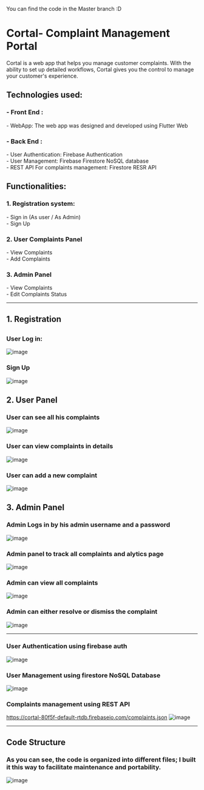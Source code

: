 You can find the code in the Master branch :D

<h1>Cortal- Complaint Management Portal</h1>
Cortal is a web app that helps you manage customer complaints. With the ability to set up detailed workflows, Cortal gives you the control to manage your customer's experience.
<br>
<h2>Technologies used:</h2>
 <h3> - Front End :</h3>
      - WebApp: The web app was designed and developed using Flutter Web <br>
 <h3> - Back End :</h3>
      - User Authentication: Firebase Authentication <br>
      - User Management: Firebase Firestore NoSQL database<br>
      - REST API For complaints management: Firestore RESR API

 
 
 

 
 <h2>Functionalities:</h2>
   <h3>  1. Registration system:</h3>
        - Sign in (As user / As Admin)<br>
        - Sign Up<br>
   <h3>  2. User Complaints Panel</h3>
        - View Complaints<br>
        - Add Complaints<br>
   <h3>  3. Admin Panel</h3>
        - View Complaints <br>
        - Edit Complaints Status<br>
  <hr>
        
<h2>1. Registration<h2>
   <h3>User Log in: </h3>
 
 ![image](https://user-images.githubusercontent.com/32065167/129201245-d4be291b-5398-425c-8f3b-3d723c9bbc54.png)
 
<h3> Sign Up </h3>
 
![image](https://user-images.githubusercontent.com/32065167/129201436-7c8d9152-0622-488f-8f0a-5e4a9bfba193.png)

  <h2>2. User Panel</h2>
  <h3> User can see all his complaints</h3>
 
  ![image](https://user-images.githubusercontent.com/32065167/129201773-09acd865-8d7c-4a8d-8fd8-81d7a0aaeb6d.png)
  
  <h3>User can view complaints in details </h3>
 
  ![image](https://user-images.githubusercontent.com/32065167/129202331-9af67e36-b79c-46e3-8098-b27bf5406a12.png)

 
  <h3>User can add a new complaint</h3>
 
![image](https://user-images.githubusercontent.com/32065167/129202191-b2ae2b1c-d267-4383-bdc3-c818ab285172.png)

 <h2> 3. Admin Panel</h2>
<h3>Admin Logs in by his admin username and a password</h3>
 
![image](https://user-images.githubusercontent.com/32065167/129202438-2c7e7aff-bf1a-47d8-9c8a-33531d9d6f0b.png)

<h3>Admin panel to track all complaints and alytics page</h3>
 
![image](https://user-images.githubusercontent.com/32065167/129202622-cec98485-a165-44c4-9934-1efb3ed66cf4.png)


<h3>Admin can view all complaints</h3>
 
![image](https://user-images.githubusercontent.com/32065167/129202733-cad886b5-7ec5-4e41-93a1-2f4b29bec5d3.png)

<h3>Admin can either resolve or dismiss the complaint</h3>
 
![image](https://user-images.githubusercontent.com/32065167/129202835-ddd42b52-ca48-436f-a7ab-1623d5c4c38d.png)

<hr>

<h3>User Authentication using firebase auth</h3>
 
![image](https://user-images.githubusercontent.com/32065167/129203012-27992b8e-11b2-4ea9-aa81-e3b15f4fedb7.png)
 
<h3>User Management using firestore NoSQL Database</h3>
 
![image](https://user-images.githubusercontent.com/32065167/129203311-0cdaa93d-5ba9-45b0-85e7-91aed4a6ac43.png)


<h3>Complaints management using REST API</h3>
 
  https://cortal-80f5f-default-rtdb.firebaseio.com/complaints.json
![image](https://user-images.githubusercontent.com/32065167/129203444-a8daeae0-2c4c-41b7-959e-3578de59dcd8.png)

<hr>

<h2>Code Structure</h2>
<h3>As you can see, the code is organized into different files; I built it this way to facilitate maintenance and portability.</h3>
 
![image](https://user-images.githubusercontent.com/32065167/129204045-cba25098-5f64-485a-a7ae-3338c3c6d73a.png)

